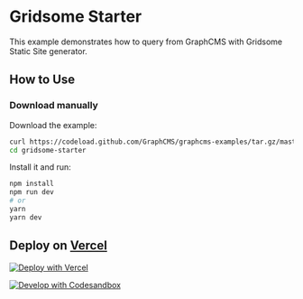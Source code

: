 # Gridsome Starter

This example demonstrates how to query from GraphCMS with Gridsome Static Site generator.

## How to Use

### Download manually

Download the example:

```bash
curl https://codeload.github.com/GraphCMS/graphcms-examples/tar.gz/master | tar -xz --strip-components=1 graphcms-examples-master/gridsome-starter
cd gridsome-starter
```

Install it and run:

```bash
npm install
npm run dev
# or
yarn
yarn dev
```

## Deploy on [Vercel](https://vercel.com/signup?next=onboarding)

[![Deploy with Vercel](https://vercel.com/button)](https://vercel.com/import/project?template=https://github.com/GraphCMS/graphcms-examples/tree/gridsome-readme-update/gridsome-starter)

[![Develop with Codesandbox](https://codesandbox.io/static/img/play-codesandbox.svg)](https://codesandbox.io/s/github/GraphCMS/graphcms-examples/tree/gridsome-readme-update/gridsome-starter)
